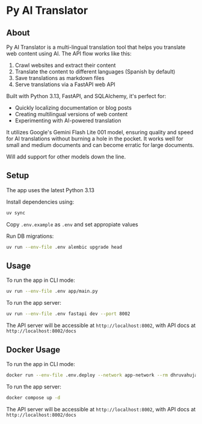 # Py AI Translator

## About

Py AI Translator is a multi-lingual translation tool that helps you translate web content using AI. The API flow works like this:

1. Crawl websites and extract their content
2. Translate the content to different languages (Spanish by default)
3. Save translations as markdown files
4. Serve translations via a FastAPI web API

Built with Python 3.13, FastAPI, and SQLAlchemy, it's perfect for:

- Quickly localizing documentation or blog posts
- Creating multilingual versions of web content
- Experimenting with AI-powered translation

It utilizes Google's Gemini Flash Lite 001 model, ensuring quality and speed for AI translations without burning a hole in the pocket.
It works well for small and medium documents and can become erratic for large documents.

Will add support for other models down the line.

## Setup

The app uses the latest Python 3.13

Install dependencies using:

```bash
uv sync
```

Copy `.env.example` as `.env` and set appropiate values

Run DB migrations:

```bash
uv run --env-file .env alembic upgrade head
```

## Usage

To run the app in CLI mode:

```bash
uv run --env-file .env app/main.py
```

To run the app server:

```bash
uv run --env-file .env fastapi dev --port 8002
```

The API server will be accessible at `http://localhost:8002`, with API docs at `http://localhost:8002/docs`

## Docker Usage

To run the app in CLI mode:

```bash
docker run --env-file .env.deploy --network app-network --rm dhruvahuja/py_ai_translator_cli 'https://www.example.com'
```

To run the app server:

```bash
docker compose up -d
```

The API server will be accessible at `http://localhost:8002`, with API docs at `http://localhost:8002/docs`
